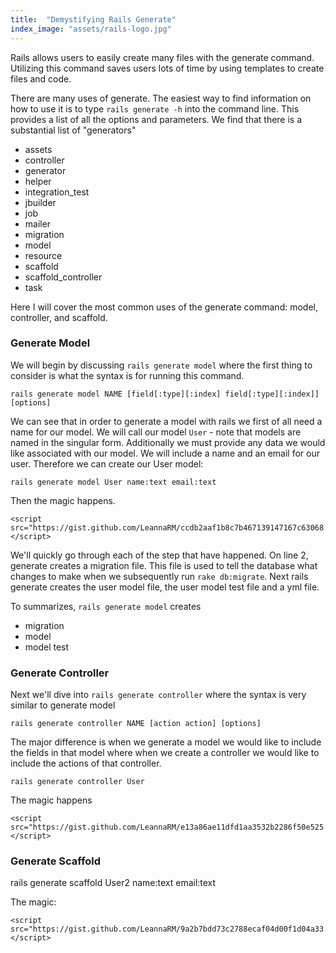 ```yaml
---
title:  "Demystifying Rails Generate"
index_image: "assets/rails-logo.jpg"
---
```


Rails allows users to easily create many files with the generate command. Utilizing this command saves users lots of time by using templates to create files and code.

There are many uses of generate. The easiest way to find information on how to use it is to type ```rails generate -h``` into the command line. This provides a list of all the options and parameters. We find that there is a substantial list of "generators"
- assets
- controller
- generator
- helper
- integration_test
- jbuilder
- job
- mailer
- migration
- model
- resource
- scaffold
- scaffold_controller
- task

Here I will cover the most common uses of the generate command: model, controller, and scaffold.

### Generate Model
We will begin by discussing ```rails generate model``` where the first thing to consider is what the syntax is for running this command.

	rails generate model NAME [field[:type][:index] field[:type][:index]] [options]

We can see that in order to generate a model with rails we first of all need a name for our model. We will call our model ```User``` - note that models are named in the singular form. Additionally we must provide any data we would like associated with our model. We will include a name and an email for our user. Therefore we can create our User model:

	rails generate model User name:text email:text

Then the magic happens.

	<script src="https://gist.github.com/LeannaRM/ccdb2aaf1b8c7b467139147167c63068.js"></script>

We'll quickly go through each of the step that have happened. On line 2, generate creates a migration file. This file is used to tell the database what changes to make when we subsequently run ```rake db:migrate```. Next rails generate creates the user model file, the user model test file and a yml file.

To summarizes, ```rails generate model``` creates
- migration
- model
- model test


### Generate Controller
Next we'll dive into ```rails generate controller``` where the syntax is very similar to generate model

	rails generate controller NAME [action action] [options]

The major difference is when we generate a model we would like to include the fields in that model where when we create a controller we would like to include the actions of that controller.

	rails generate controller User

The magic happens

	<script src="https://gist.github.com/LeannaRM/e13a86ae11dfd1aa3532b2286f50e525.js"></script>




### Generate Scaffold



rails generate scaffold User2 name:text email:text

The magic: 

	<script src="https://gist.github.com/LeannaRM/9a2b7bdd73c2788ecaf04d00f1d04a33.js"></script>
